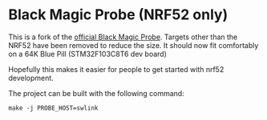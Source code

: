 Black Magic Probe (NRF52 only)
=================

This is a fork of the [official Black Magic Probe](https://github.com/blacksphere/blackmagic).
Targets other than the NRF52 have been removed to reduce the size. It should now fit comfortably on a 64K Blue Pill (STM32F103C8T6 dev board)

Hopefully this makes it easier for people to get started with nrf52 development.

The project can be built with the following command:

```
make -j PROBE_HOST=swlink
```

